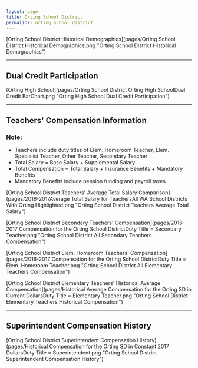 ```yaml
---
layout: page
title: Orting School District
permalink: orting school district
---
```



[Orting School District Historical Demographics](pages/Orting School District Historical Demographics.png "Orting School District Historical Demographics")

___

## Dual Credit Participation

[Orting High School](pages/Orting School District Orting High SchoolDual Credit BarChart.png "Orting High School Dual Credit Participation")


___

## Teachers' Compensation Information
### Note:
- Teachers include duty titles of Elem. Homeroom Teacher, Elem. Specialist Teacher, Other Teacher, Secondary Teacher
- Total Salary = Base Salary + Supplemental Salary
- Total Compensation = Total Salary + Insurance Benefits + Mandatory Benefits
- Mandatory Benefits include pension funding and payroll taxes

[Orting School District Teachers' Average Total Salary Comparison](pages/2016-2017Average Total Salary for TeachersAll WA School Districts With Orting Highlighted.png "Orting School District Teachers Average Total Salary")

[Orting School District Secondary Teachers' Compensation](pages/2016-2017 Compensation for the Orting School DistrictDuty Title = Secondary Teacher.png "Orting School District All Secondary Teachers Compensation")

[Orting School District Elem. Homeroom Teachers' Compensation](pages/2016-2017 Compensation for the Orting School DistrictDuty Title = Elem. Homeroom Teacher.png "Orting School District All Elementary Teachers Compensation")

[Orting School District Elementary Teachers' Historical Average Compensation](pages/Historical Average Compensation for the Orting SD in Current DollarsDuty Title = Elementary Teacher.png "Orting School District Elementary Teachers Historical Compensation")


___

## Superintendent Compensation History

[Orting School District Superintendent Compensation History](pages/Historical Compensation for the Orting SD in Constant 2017 DollarsDuty Title = Superintendent.png "Orting School District Superintendent Compensation History")

